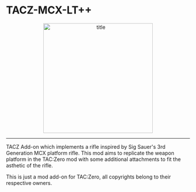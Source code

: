 # TACZ-MCX-LT++
<p align="center">
    <img width="300" src="https://s2.loli.net/2024/04/30/NJrstR1QzpoLyIT.png" alt="title">
</p>
<hr>

TACZ Add-on which implements a rifle inspired by Sig Sauer's 3rd Generation MCX platform rifle. 
This mod aims to replicate the weapon platform in the TAC:Zero mod with some additional attachments
to fit the asthetic of the rifle.

This is just a mod add-on for TAC:Zero, all copyrights belong to their respective owners. 
